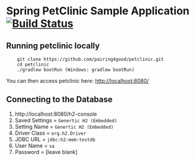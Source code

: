 # Spring PetClinic Sample Application [![Build Status](https://travis-ci.org/pairing4good/petclinic.png?branch=master)](https://travis-ci.org/pairing4good/petclinic/)

## Running petclinic locally
```
	git clone https://github.com/pairing4good/petclinic.git
	cd petclinic
	./gradlew bootRun (Windows: gradlew bootRun)
```

You can then access petclinic here: [http://localhost:8080/](http://localhost:8080/)


## Connecting to the Database
1. http://localhost:8080/h2-console
1. Saved Settings = `Genertic H2 (Embedded)`
1. Setting Name = `Genertic H2 (Embedded)`
1. Driver Class = `org.h2.Driver`
1. JDBC URL = `jdbc:h2:mem:testdb`
1. User Name = `sa`
1. Password = [leave blank]
